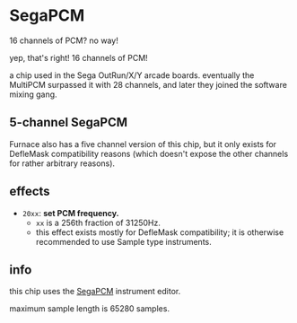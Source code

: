 # SegaPCM

16 channels of PCM? no way!

yep, that's right! 16 channels of PCM!

a chip used in the Sega OutRun/X/Y arcade boards. eventually the MultiPCM surpassed it with 28 channels, and later they joined the software mixing gang.

## 5-channel SegaPCM

Furnace also has a five channel version of this chip, but it only exists for DefleMask compatibility reasons (which doesn't expose the other channels for rather arbitrary reasons).

## effects

- `20xx`: **set PCM frequency.**
  - `xx` is a 256th fraction of 31250Hz.
  - this effect exists mostly for DefleMask compatibility; it is otherwise recommended to use Sample type instruments.

## info

this chip uses the [SegaPCM](../4-instrument/segapcm.md) instrument editor.

maximum sample length is 65280 samples.
